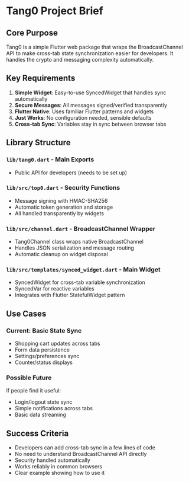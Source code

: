 # Tang0 Project Brief

## Core Purpose
Tang0 is a simple Flutter web package that wraps the BroadcastChannel API to make cross-tab state synchronization easier for developers. It handles the crypto and messaging complexity automatically.

## Key Requirements
1. **Simple Widget**: Easy-to-use SyncedWidget that handles sync automatically
2. **Secure Messages**: All messages signed/verified transparently  
3. **Flutter Native**: Uses familiar Flutter patterns and widgets
4. **Just Works**: No configuration needed, sensible defaults
5. **Cross-tab Sync**: Variables stay in sync between browser tabs

## Library Structure

### `lib/tang0.dart` - Main Exports
- Public API for developers (needs to be set up)

### `lib/src/top0.dart` - Security Functions
- Message signing with HMAC-SHA256
- Automatic token generation and storage
- All handled transparently by widgets

### `lib/src/channel.dart` - BroadcastChannel Wrapper
- Tang0Channel class wraps native BroadcastChannel
- Handles JSON serialization and message routing
- Automatic cleanup on widget disposal

### `lib/src/templates/synced_widget.dart` - Main Widget
- SyncedWidget for cross-tab variable synchronization
- SyncedVar<T> for reactive variables
- Integrates with Flutter StatefulWidget pattern

## Use Cases

### Current: Basic State Sync
- Shopping cart updates across tabs
- Form data persistence
- Settings/preferences sync
- Counter/status displays

### Possible Future
If people find it useful:
- Login/logout state sync
- Simple notifications across tabs
- Basic data streaming

## Success Criteria
- Developers can add cross-tab sync in a few lines of code
- No need to understand BroadcastChannel API directly
- Security handled automatically
- Works reliably in common browsers
- Clear example showing how to use it
